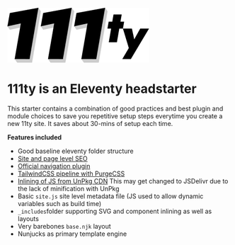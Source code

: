![111ty Logo](/111ty-logo.png)

# 111ty is an Eleventy headstarter

This starter contains a combination of good practices and best plugin and module choices to save you repetitive setup steps everytime you create a new 11ty site. It saves about 30-mins of setup each time.

**Features included**
* Good baseline eleventy folder structure
* [Site and page level SEO](https://github.com/artstorm/eleventy-plugin-seo)
* [Official navigation plugin](https://github.com/11ty/eleventy-navigation)
* [TailwindCSS pipeline with PurgeCSS](https://github.com/dafiulh/eleventy-plugin-tailwindcss#readme)
* [Inlining of JS from UnPkg CDN](https://github.com/jaredgorski/eleventy-njk-unpkg-inliner#readme) This may get changed to JSDelivr due to the lack of minification with UnPkg
* Basic `site.js` site level metadata file (JS used to allow dynamic variables such as build time)
* `_includes`folder supporting SVG and component inlining as well as layouts
* Very barebones `base.njk` layout
* Nunjucks as primary template engine
